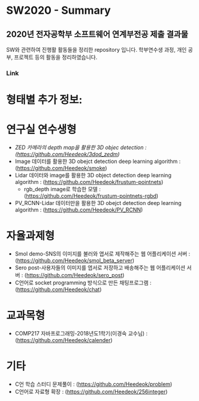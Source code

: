 # SW2020 - Summary

## 2020년 전자공학부 소프트웨어 연계부전공 제출 결과물 
  
SW와 관련하여 진행활 활동들을 정리한 repository 입니다.
학부연수생 과정, 개인 공부, 프로젝트 등의 활동을 정리하였습니다.

### Link

# 형태별 추가 정보:

# 연구실 연수생형
- *ZED 카메라의 depth map을 활용한 3D objec detection : (https://github.com/Heedeok/3dod_zedm)*
- Image 데이터를 활용한 3D obejct detection deep learning algorithm : (https://github.com/Heedeok/smoke)
- Lidar 데이터와 image를 활용한 3D object detection deep learning algorithm : (https://github.com/Heedeok/frustum-pointnets)
  - rgb_depth image로 학습한 모델 : (https://github.com/Heedeok/frustum-pointnets-rgbd)
- PV_RCNN-Lidar 데이터만을 활용한 3D obejct detection deep learning algorithm : (https://github.com/Heedeok/PV_RCNN)

# 자율과제형
- Smol demo-SNS의 이미지를 불러와 엽서로 제작해주는 웹 어플리케이션 서버 : (https://github.com/Heedeok/smol_beta_server)
- Sero post-사용자들의 이미지를 엽서로 저장하고 배송해주는 웹 어플리케이션 서버 : (https://github.com/Heedeok/sero_post)
- C언어로 socket programming 방식으로 만든 채팅프로그램 : (https://github.com/Heedeok/chat)

# 교과목형
- COMP217 자바프로그래밍-2018년도1학기(이경숙 교수님) :(https://github.com/Heedeok/calender)

# 기타
- C언 학습 스터디 문제풀이 : (https://github.com/Heedeok/problem)
- C언어로 자료형 확장 : (https://github.com/Heedeok/256integer)
